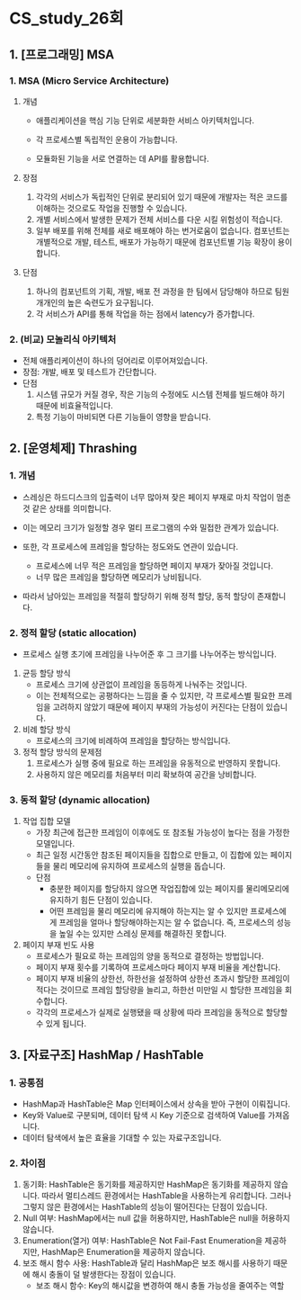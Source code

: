 # CS_study_26회

## 1. [프로그래밍] MSA

### 1. MSA (Micro Service Architecture)

1. 개념

   - 애플리케이션을 핵심 기능 단위로 세분화한 서비스 아키텍처입니다.

   - 각 프로세스별 독립적인 운용이 가능합니다.

   - 모듈화된 기능을 서로 연결하는 데 API를 활용합니다.

2. 장점

   1. 각각의 서비스가 독립적인 단위로 분리되어 있기 때문에 개발자는 적은 코드를 이해하는 것으로도 작업을 진행할 수 있습니다.
   2. 개별 서비스에서 발생한 문제가 전체 서비스를 다운 시킬 위험성이 적습니다.
   3. 일부 배포를 위해 전체를 새로 배포해야 하는 번거로움이 없습니다. 컴포넌트는 개별적으로 개발, 테스트, 배포가 가능하기 때문에 컴포넌트별 기능 확장이 용이합니다.

3. 단점

   1. 하나의 컴포넌트의 기획, 개발, 배포 전 과정을 한 팀에서 담당해야 하므로 팀원 개개인의 높은 숙련도가 요구됩니다.
   2. 각 서비스가 API를 통해 작업을 하는 점에서 latency가 증가합니다.

### 2. (비교) 모놀리식 아키텍처

- 전체 애플리케이션이 하나의 덩어리로 이루어져있습니다.
- 장점: 개발, 배포 및 테스트가 간단합니다.
- 단점
  1. 시스템 규모가 커질 경우, 작은 기능의 수정에도 시스템 전체를 빌드해야 하기 때문에 비효율적입니다.
  2. 특정 기능이 마비되면 다른 기능들이 영향을 받습니다.



## 2. [운영체제] Thrashing

### 1. 개념

- 스레싱은 하드디스크의 입출력이 너무 많아져 잦은 페이지 부재로 마치 작업이 멈춘 것 같은 상태를 의미합니다.
- 이는 메모리 크기가 일정할 경우 멀티 프로그램의 수와 밀접한 관계가 있습니다.
- 또한, 각 프로세스에 프레임을 할당하는 정도와도 연관이 있습니다.
  - 프로세스에 너무 적은 프레임을 할당하면 페이지 부재가 잦아질 것입니다.
  - 너무 많은 프레임을 할당하면 메모리가 낭비됩니다.

- 따라서 남아있는 프레임을 적절히 할당하기 위해 정적 할당, 동적 할당이 존재합니다.



### 2. 정적 할당 (static allocation)

- 프로세스 실행 초기에 프레임을 나누어준 후 그 크기를 나누어주는 방식입니다.

1. 균등 할당 방식
   - 프로세스 크기에 상관없이 프레임을 동등하게 나눠주는 것입니다.
   - 이는 전체적으로는 공평하다는 느낌을 줄 수 있지만, 각 프로세스별 필요한 프레임을 고려하지 않았기 때문에 페이지 부재의 가능성이 커진다는 단점이 있습니다.
2. 비례 할당 방식
   - 프로세스의 크기에 비례하여 프레임을 할당하는 방식입니다.
3. 정적 할당 방식의 문제점
   1. 프로세스가 실행 중에 필요로 하는 프레임을 유동적으로 반영하지 못합니다.
   2. 사용하지 않은 메모리를 처음부터 미리 확보하여 공간을 낭비합니다.

### 3. 동적 할당 (dynamic allocation)

1. 작업 집합 모델
   - 가장 최근에 접근한 프레임이 이후에도 또 참조될 가능성이 높다는 점을 가정한 모델입니다.
   - 최근 일정 시간동안 참조된 페이지들을 집합으로 만들고, 이 집합에 있는 페이지들을 물리 메모리에 유지하여 프로세스의 실행을 돕습니다.
   - 단점
     - 충분한 페이지를 할당하지 않으면 작업집합에 있는 페이지를 물리메모리에 유지하기 힘든 단점이 있습니다.
     - 어떤 프레임을 물리 메모리에 유지해야 하는지는 알 수 있지만 프로세스에게 프레임을 얼마나 할당해야하는지는 알 수 없습니다. 즉, 프로세스의 성능을 높일 수는 있지만 스레싱 문제를 해결하진 못합니다.
2. 페이지 부재 빈도 사용
   - 프로세스가 필요로 하는 프레임의 양을 동적으로 결정하는 방법입니다.
   - 페이지 부재 횟수를 기록하여 프로세스마다 페이지 부재 비율을 계산합니다.
   - 페이지 부재 비율의 상한선, 하한선을 설정하여 상한선 초과시 할당한 프레임이 적다는 것이므로 프레임 할당량을 늘리고, 하한선 미만일 시 할당한 프레임을 회수합니다.
   - 각각의 프로세스가 실제로 실행됐을 때 상황에 따라 프레임을 동적으로 할당할 수 있게 됩니다.



## 3. [자료구조] HashMap / HashTable

### 1. 공통점

- HashMap과 HashTable은 Map 인터페이스에서 상속을 받아 구현이 이뤄집니다.
- Key와 Value로 구분되며, 데이터 탐색 시 Key 기준으로 검색하여 Value를 가져옵니다.
- 데이터 탐색에서 높은 효율을 기대할 수 있는 자료구조입니다.



### 2. 차이점

1. 동기화: HashTable은 동기화를 제공하지만 HashMap은 동기화를 제공하지 않습니다. 따라서 멀티스레드 환경에서는 HashTable을 사용하는게 유리합니다. 그러나 그렇지 않은 환경에서는 HashTable의 성능이 떨어진다는 단점이 있습니다.
2. Null 여부: HashMap에서는 null 값을 허용하지만, HashTable은 null을 허용하지 않습니다.
3. Enumeration(열거) 여부: HashTable은 Not Fail-Fast Enumeration을 제공하지만, HashMap은 Enumeration을 제공하지 않습니다.
4. 보조 해시 함수 사용: HashTable과 달리 HashMap은 보조 해시를 사용하기 때문에 해시 충돌이 덜 발생한다는 장점이 있습니다.
   - 보조 해시 함수: Key의 해시값을 변경하여 해시 충돌 가능성을 줄여주는 역할
